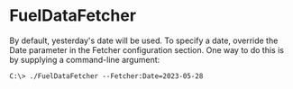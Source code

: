 # FuelDataFetcher

By default, yesterday's date will be used. To specify a date, override the Date parameter in the Fetcher configuration section. One way to do this is by supplying a command-line argument:

```
C:\> ./FuelDataFetcher --Fetcher:Date=2023-05-28
```
